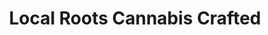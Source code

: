 ---
title: "Local Roots Cannabis Crafted"
url: /sturbridge/local-roots-cannabis-crafted/
shop: cannabis
---